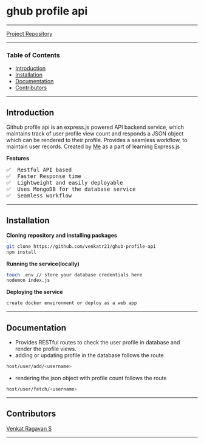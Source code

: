 # ghub profile api

---

<a href="https://github.com/venkatr21/ghub-profile-api">Project Repository</a>

---

### Table of Contents

- [ Introduction ](#Introduction)
- [ Installation](#Installation)
- [ Documentation](#Documentation)
- [ Contributors](#Contributors)

---

<a name="Introduction" />

## Introduction

Github profile api is an express.js powered API backend service, which maintains track of user profile view count and responds a JSON object which can be rendered to their profile. Provides a seamless workflow, to maintain user records. Created by <a href="https://github.com/venkatr21/">Me</a> as a part of learning Express.js

**Features**

<pre>
✅  Restful API based 
✅  Faster Response time
✅  Lightweight and easily deployable
✅  Uses MongoDB for the database service
✅  Seamless workflow
</pre>

---

<a name="Installation" />

## Installation

**Cloning repository and installing packages**

```bash
git clone https://github.com/venkatr21/ghub-profile-api
npm install
```

**Running the service(locally)**

```bash
touch .env // store your database credentials here
nodemon index.js
```

**Deploying the service**

```bash
create docker environment or deploy as a web app
```

---

<a name="Documentation" />

## Documentation

- Provides RESTful routes to check the user profile in database and render the profile views.
- adding or updating profile in the database follows the route

```bash
host/user/add/<username>
```

- rendering the json object with profile count follows the route

```bash
host/user/fetch/<username>
```

---

<a name="Contributors" />

## Contributors

<a href="https://github.com/venkatr21">Venkat Ragavan S</a><br>

---
